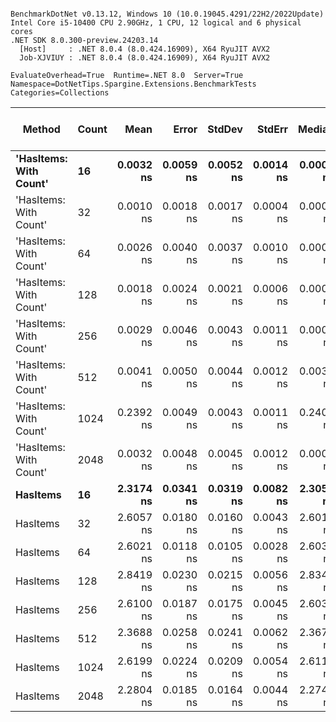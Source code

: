 ```

BenchmarkDotNet v0.13.12, Windows 10 (10.0.19045.4291/22H2/2022Update)
Intel Core i5-10400 CPU 2.90GHz, 1 CPU, 12 logical and 6 physical cores
.NET SDK 8.0.300-preview.24203.14
  [Host]     : .NET 8.0.4 (8.0.424.16909), X64 RyuJIT AVX2
  Job-XJVIUY : .NET 8.0.4 (8.0.424.16909), X64 RyuJIT AVX2

EvaluateOverhead=True  Runtime=.NET 8.0  Server=True  
Namespace=DotNetTips.Spargine.Extensions.BenchmarkTests  Categories=Collections  

```
| Method                 | Count | Mean      | Error     | StdDev    | StdErr    | Median    | Min       | Q1        | Q3        | Max       | Op/s                | CI99.9% Margin | Iterations | Kurtosis | MValue | Skewness | Rank | LogicalGroup | Baseline | Exceptions | Completed Work Items | Lock Contentions | Code Size | Allocated |
|----------------------- |------ |----------:|----------:|----------:|----------:|----------:|----------:|----------:|----------:|----------:|--------------------:|---------------:|-----------:|---------:|-------:|---------:|-----:|------------- |--------- |-----------:|---------------------:|-----------------:|----------:|----------:|
| **&#39;HasItems: With Count&#39;** | **16**    | **0.0032 ns** | **0.0059 ns** | **0.0052 ns** | **0.0014 ns** | **0.0000 ns** | **0.0000 ns** | **0.0000 ns** | **0.0055 ns** | **0.0167 ns** |   **309,228,174,094.8** |      **0.0059 ns** |      **14.00** |    **3.553** |  **2.667** |   **1.3072** |    **1** | *****            | **No**       |          **-** |                    **-** |                **-** |      **40 B** |         **-** |
| &#39;HasItems: With Count&#39; | 32    | 0.0010 ns | 0.0018 ns | 0.0017 ns | 0.0004 ns | 0.0000 ns | 0.0000 ns | 0.0000 ns | 0.0016 ns | 0.0051 ns | 1,008,334,524,510.1 |      0.0018 ns |      15.00 |    2.975 |  2.545 |   1.2297 |    1 | *            | No       |          - |                    - |                - |      40 B |         - |
| &#39;HasItems: With Count&#39; | 64    | 0.0026 ns | 0.0040 ns | 0.0037 ns | 0.0010 ns | 0.0009 ns | 0.0000 ns | 0.0000 ns | 0.0050 ns | 0.0120 ns |   379,519,568,690.5 |      0.0040 ns |      15.00 |    3.073 |  2.182 |   1.1478 |    1 | *            | No       |          - |                    - |                - |      40 B |         - |
| &#39;HasItems: With Count&#39; | 128   | 0.0018 ns | 0.0024 ns | 0.0021 ns | 0.0006 ns | 0.0007 ns | 0.0000 ns | 0.0000 ns | 0.0030 ns | 0.0056 ns |   560,337,026,174.7 |      0.0024 ns |      14.00 |    1.674 |  2.000 |   0.5973 |    1 | *            | No       |          - |                    - |                - |      40 B |         - |
| &#39;HasItems: With Count&#39; | 256   | 0.0029 ns | 0.0046 ns | 0.0043 ns | 0.0011 ns | 0.0000 ns | 0.0000 ns | 0.0000 ns | 0.0052 ns | 0.0148 ns |   345,390,837,114.7 |      0.0046 ns |      15.00 |    4.136 |  2.889 |   1.3804 |    1 | *            | No       |          - |                    - |                - |      40 B |         - |
| &#39;HasItems: With Count&#39; | 512   | 0.0041 ns | 0.0050 ns | 0.0044 ns | 0.0012 ns | 0.0038 ns | 0.0000 ns | 0.0000 ns | 0.0061 ns | 0.0124 ns |   243,761,562,420.9 |      0.0050 ns |      14.00 |    1.830 |  2.222 |   0.5952 |    1 | *            | No       |          - |                    - |                - |      40 B |         - |
| &#39;HasItems: With Count&#39; | 1024  | 0.2392 ns | 0.0049 ns | 0.0043 ns | 0.0011 ns | 0.2405 ns | 0.2323 ns | 0.2357 ns | 0.2424 ns | 0.2455 ns |     4,181,414,649.3 |      0.0049 ns |      14.00 |    1.421 |  2.000 |  -0.2166 |    2 | *            | No       |          - |                    - |                - |      40 B |         - |
| &#39;HasItems: With Count&#39; | 2048  | 0.0032 ns | 0.0048 ns | 0.0045 ns | 0.0012 ns | 0.0000 ns | 0.0000 ns | 0.0000 ns | 0.0061 ns | 0.0149 ns |   308,971,484,916.0 |      0.0048 ns |      15.00 |    3.407 |  2.200 |   1.1625 |    1 | *            | No       |          - |                    - |                - |      40 B |         - |
| **HasItems**               | **16**    | **2.3174 ns** | **0.0341 ns** | **0.0319 ns** | **0.0082 ns** | **2.3051 ns** | **2.2872 ns** | **2.2915 ns** | **2.3417 ns** | **2.3788 ns** |       **431,520,137.9** |      **0.0341 ns** |      **15.00** |    **1.842** |  **2.000** |   **0.7267** |    **3** | *****            | **No**       |          **-** |                    **-** |                **-** |     **159 B** |         **-** |
| HasItems               | 32    | 2.6057 ns | 0.0180 ns | 0.0160 ns | 0.0043 ns | 2.6014 ns | 2.5904 ns | 2.5937 ns | 2.6101 ns | 2.6380 ns |       383,779,487.2 |      0.0180 ns |      14.00 |    2.280 |  2.000 |   0.8553 |    5 | *            | No       |          - |                    - |                - |     159 B |         - |
| HasItems               | 64    | 2.6021 ns | 0.0118 ns | 0.0105 ns | 0.0028 ns | 2.6035 ns | 2.5823 ns | 2.5963 ns | 2.6091 ns | 2.6182 ns |       384,304,072.7 |      0.0118 ns |      14.00 |    2.088 |  2.000 |  -0.2388 |    5 | *            | No       |          - |                    - |                - |     159 B |         - |
| HasItems               | 128   | 2.8419 ns | 0.0230 ns | 0.0215 ns | 0.0056 ns | 2.8349 ns | 2.8106 ns | 2.8265 ns | 2.8557 ns | 2.8900 ns |       351,881,774.4 |      0.0230 ns |      15.00 |    2.423 |  2.000 |   0.7158 |    6 | *            | No       |          - |                    - |                - |     159 B |         - |
| HasItems               | 256   | 2.6100 ns | 0.0187 ns | 0.0175 ns | 0.0045 ns | 2.6039 ns | 2.5786 ns | 2.5986 ns | 2.6237 ns | 2.6375 ns |       383,144,806.8 |      0.0187 ns |      15.00 |    1.775 |  2.000 |   0.1811 |    5 | *            | No       |          - |                    - |                - |     159 B |         - |
| HasItems               | 512   | 2.3688 ns | 0.0258 ns | 0.0241 ns | 0.0062 ns | 2.3671 ns | 2.3386 ns | 2.3517 ns | 2.3842 ns | 2.4149 ns |       422,160,777.6 |      0.0258 ns |      15.00 |    2.024 |  2.000 |   0.5164 |    4 | *            | No       |          - |                    - |                - |     159 B |         - |
| HasItems               | 1024  | 2.6199 ns | 0.0224 ns | 0.0209 ns | 0.0054 ns | 2.6116 ns | 2.5958 ns | 2.6047 ns | 2.6338 ns | 2.6646 ns |       381,687,400.4 |      0.0224 ns |      15.00 |    2.151 |  2.000 |   0.7732 |    5 | *            | No       |          - |                    - |                - |     159 B |         - |
| HasItems               | 2048  | 2.2804 ns | 0.0185 ns | 0.0164 ns | 0.0044 ns | 2.2741 ns | 2.2614 ns | 2.2687 ns | 2.2921 ns | 2.3148 ns |       438,522,085.5 |      0.0185 ns |      14.00 |    2.076 |  2.000 |   0.6965 |    3 | *            | No       |          - |                    - |                - |     159 B |         - |

